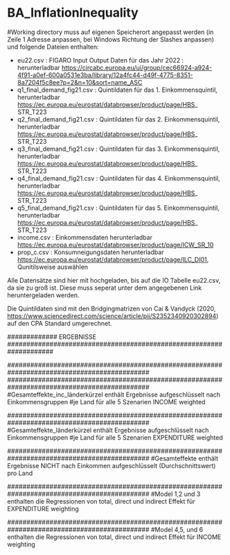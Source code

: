 # BA_InflationInequality
#Working directory muss auf eigenen Speicherort angepasst werden (in Zeile 1 Adresse anpassen, bei Windows Richtung der Slashes anpassen) und folgende Dateien enthalten:
- eu22.csv : FIGARO Input Output Daten für das Jahr 2022 : herunterladbar https://circabc.europa.eu/ui/group/cec66924-a924-4f91-a0ef-600a0531e3ba/library/12a4fc44-d49f-4775-8351-8a7204f5c8ee?p=2&n=10&sort=name_ASC
- q1_final_demand_fig21.csv : Quintildaten für das 1. Einkommensquintil, herunterladbar  https://ec.europa.eu/eurostat/databrowser/product/page/HBS_
STR_T223
- q2_final_demand_fig21.csv : Quintildaten für das 2. Einkommensquintil, herunterladbar  https://ec.europa.eu/eurostat/databrowser/product/page/HBS_
STR_T223
- q3_final_demand_fig21.csv : Quintildaten für das 3. Einkommensquintil, herunterladbar  https://ec.europa.eu/eurostat/databrowser/product/page/HBS_
STR_T223
- q4_final_demand_fig21.csv : Quintildaten für das 4. Einkommensquintil, herunterladbar  https://ec.europa.eu/eurostat/databrowser/product/page/HBS_
STR_T223
- q5_final_demand_fig21.csv : Quintildaten für das 5. Einkommensquintil, herunterladbar  https://ec.europa.eu/eurostat/databrowser/product/page/HBS_
STR_T223
- income.csv : Einkommensdaten herunterladbar https://ec.europa.eu/eurostat/databrowser/product/page/ICW_SR_10
- prop_c.csv : Konsumneigungsdaten herunterladbar https://ec.europa.eu/eurostat/databrowser/product/page/ILC_DI01, Qunitilsweise auswählen

Alle Datensätze sind hier mit hochgeladen, bis auf die IO Tabelle eu22.csv, da sie zu groß ist. Diese muss seperat unter dem angegebenen Link heruntergeladen werden.

Die Quintildaten sind mit den Bridgingmatrizen von Cai & Vandyck (2020, https://www.sciencedirect.com/science/article/pii/S2352340920302894) auf den CPA Standard umgerechnet.

############# ERGEBNISSE ####################################################################

#############################################################################################
#############################################################################################
#Gesamteffekte_inc_länderkürzel enthält Ergebnisse aufgeschlüsselt nach Einkommensgruppen
#je Land für alle 5 Szenarien INCOME weighted

#############################################################################################
#Gesamteffekte_länderkürzel enthält Ergebnisse aufgeschlüsselt nach Einkommensgruppen
#je Land für alle 5 Szenarien EXPENDITURE weighted

#############################################################################################
#Gesamteffekte enthält Ergebnisse NICHT nach Einkommen aufgeschlüsselt (Durchschnittswert) pro Land

#############################################################################################
#Model 1,2 und 3 enthalten die Regressionen von total, direct und indirect Effekt für EXPENDITURE weighting

#############################################################################################
#Model 4,5, und 6 enthalten die Regressionen von total, direct und indirect Effekt für INCOME weighting

